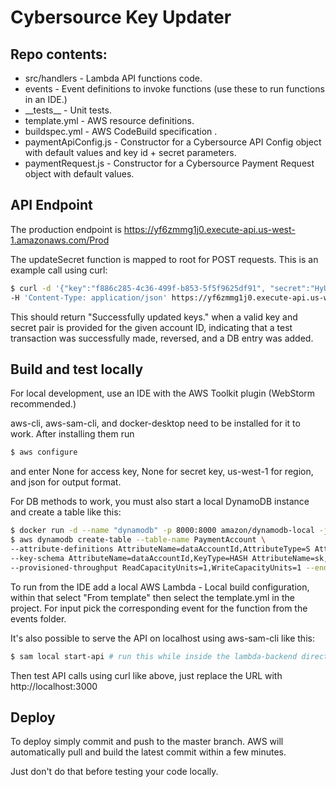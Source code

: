 # Cybersource Key Updater

## Repo contents:
- src/handlers - Lambda API functions code.
- events - Event definitions to invoke functions (use these to run functions in an IDE.)
- \_\_tests__ - Unit tests.
- template.yml - AWS resource definitions.
- buildspec.yml -  AWS CodeBuild specification .
- paymentApiConfig.js  -  Constructor for a Cybersource API Config object with default values and key id + secret parameters.
- paymentRequest.js - Constructor for a Cybersource Payment Request object with default values.

## API Endpoint

The production endpoint is https://yf6zmmg1j0.execute-api.us-west-1.amazonaws.com/Prod

The updateSecret function is mapped to root for POST requests. This is an example call using curl:
```bash
$ curl -d '{"key":"f886c285-4c36-499f-b853-5f5f9625df91", "secret":"HyUmdQn8onEvN2yv/QG1+d+EA2d6JLAv+PkXfkpykwM=", "dataAcctID":"129", "distID":"LFTX"' \
-H 'Content-Type: application/json' https://yf6zmmg1j0.execute-api.us-west-1.amazonaws.com/Prod
```
This should return "Successfully updated keys." when a valid key and secret pair is provided for the given account ID, indicating that a test transaction was successfully made, reversed, and a DB entry was added.
       
## Build and test locally

For local development, use an IDE with the AWS Toolkit plugin (WebStorm recommended.)

aws-cli, aws-sam-cli, and docker-desktop need to be installed for it to work.
After installing them run 

```bash
$ aws configure
```
and enter None for access key, None for secret key, us-west-1 for region, and json for output format.

For DB methods to work, you must also start a local DynamoDB instance and create a table like this:

```bash
$ docker run -d --name "dynamodb" -p 8000:8000 amazon/dynamodb-local -jar DynamoDBLocal.jar -sharedDb -inMemory
$ aws dynamodb create-table --table-name PaymentAccount \ 
--attribute-definitions AttributeName=dataAccountId,AttributeType=S AttributeName=sk,AttributeType=S \
--key-schema AttributeName=dataAccountId,KeyType=HASH AttributeName=sk,KeyType=RANGE \
--provisioned-throughput ReadCapacityUnits=1,WriteCapacityUnits=1 --endpoint-url http://localhost:8000
```


To run from the IDE add a local AWS Lambda - Local build configuration, within that select "From template" then select the template.yml in the project. For input pick the corresponding event for the function from the events folder.


It's also possible to serve the API on localhost using aws-sam-cli like this:
```bash
$ sam local start-api # run this while inside the lambda-backend directory
```
Then test API calls using curl like above, just replace the URL with http://localhost:3000


## Deploy
To deploy simply commit and push to the master branch. AWS will automatically pull and build the latest commit within a few minutes.

Just don't do that before testing your code locally.